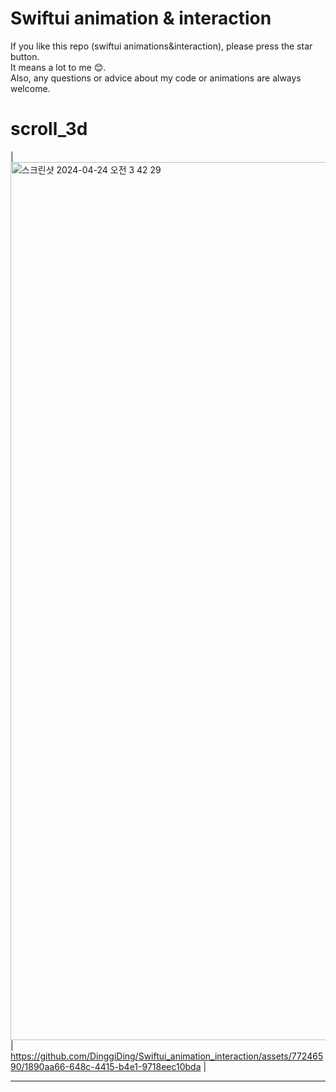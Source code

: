 # Swiftui animation & interaction

If you like this repo (swiftui animations&interaction), please press the star button.  
It means a lot to me 😊.  
Also, any questions or advice about my code or animations are always welcome.    



# scroll_3d
| <img width="1405" alt="스크린샷 2024-04-24 오전 3 42 29" src="https://github.com/DinggiDing/Swiftui_animation_interaction/assets/77246590/efd79201-4688-4209-b8f8-eed6f629118b"> | https://github.com/DinggiDing/Swiftui_animation_interaction/assets/77246590/1890aa66-648c-4415-b4e1-9718eec10bda |


- - -

